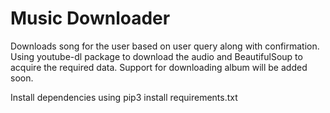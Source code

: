 # Music Downloader
Downloads song for the user based on user query along with confirmation. 
Using youtube-dl package to download the audio and BeautifulSoup to acquire the required data.
Support for downloading album will be added soon.

Install dependencies using pip3 install requirements.txt
